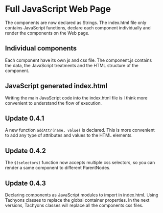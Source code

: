 # Full JavaScript Web Page

The components are now declared as Strings. The index.html file only contains
JavaScript functions, declare each
component individually and render the components on the Web page.

## Individual components

Each component have its own js and css file. The component.js contains the data,
the JavaScript treatments and the HTML structure of the component.

## JavaScript generated index.html

Writing the main JavaScript code into the index.html file is I think more convenient
to understand the flow of execution.

## Update 0.4.1
A new function `addAttr(name, value)` is declared. This is more convenient to add
any type of attributes and values to the HTML elements.

## Update 0.4.2
The `$(selectors)` function now accepts multiple css selectors, so you can render a same component to different ParentNodes.

## Update 0.4.3
Declaring components as JavaScript modules to import in index.html. Using Tachyons classes
to replace the global container properties. In the next versions, Tachyons classes will
replace all the components css files.